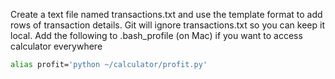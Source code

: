 Create a text file named transactions.txt and use the template format to add rows of transaction details. Git will ignore transactions.txt so you can keep it local.
Add the following to .bash_profile (on Mac) if you want to access calculator everywhere
```sh
alias profit='python ~/calculator/profit.py'
```
